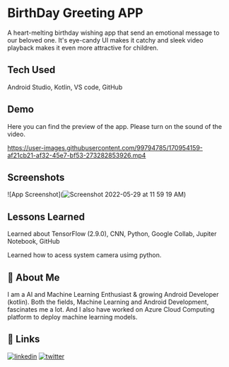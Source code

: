 
# BirthDay Greeting APP

A heart-melting birthday wishing app that send an emotional message to our beloved one. It's eye-candy UI makes it catchy and sleek video playback makes it even more attractive for children.

## Tech Used
Android Studio, Kotlin, VS code, GitHub
## Demo

Here you can find the preview of the app. Please turn on the sound of the video.

https://user-images.githubusercontent.com/99794785/170954159-af21cb21-af32-45e7-bf53-273282853926.mp4
## Screenshots

![App Screenshot](![Screenshot 2022-05-29 at 11 59 19 AM](https://user-images.githubusercontent.com/99794785/170954116-b9e6affb-d4d4-4232-89ea-0577d2e06d80.png))


## Lessons Learned

Learned about TensorFlow (2.9.0), CNN, Python, Google Collab, Jupiter Notebook, GitHub

Learned how to acess system camera usimg python.
## 🚀 About Me
I am a AI and Machine Learning Enthusiast & growing Android Developer (kotlin). Both the fields, Machine Learning and Android Development, fascinates me a lot. And I also have worked on Azure Cloud Computing platform to deploy machine learning models.
## 🔗 Links

[![linkedin](https://img.shields.io/badge/linkedin-0A66C2?style=for-the-badge&logo=linkedin&logoColor=white)](https://www.linkedin.com/in/thebitanpaul)
[![twitter](https://img.shields.io/badge/twitter-1DA1F2?style=for-the-badge&logo=twitter&logoColor=white)](https://twitter.com/thebitanpaul_)



